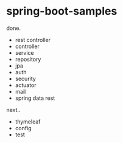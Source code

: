 # spring-boot-samples

done.
* rest controller
* controller
* service
* repository
* jpa
* auth
* security
* actuator
* mail
* spring data rest

next..
* thymeleaf
* config
* test

